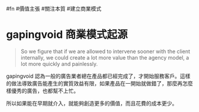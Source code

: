 #fn #價值主張 #關注本質 #建立商業模式 

# gapingvoid 商業模式起源

>So we figure that if we are allowed to intervene sooner with the client internally, we could create a lot more value than the agency model, a lot more quickly and painlessly.


gapingvoid 認為一般的廣告業者總在產品都已經完成了，才開始服務客戶。這樣的做法導致廣告能產生的實質效益有限，如果產品在一開始就做錯了，那麼再怎麼樣優秀的廣告，也都幫不上忙。

所以如果能在早期就介入，就能夠創造更多的價值，而且花費的成本更少。